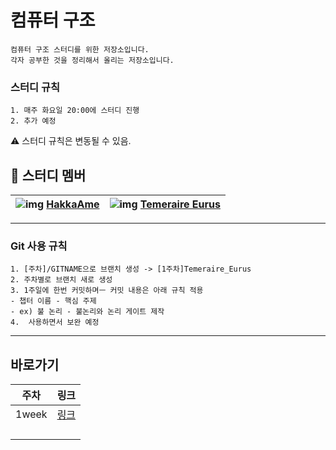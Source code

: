 # 컴퓨터 구조 



```
컴퓨터 구조 스터디를 위한 저장소입니다.
각자 공부한 것을 정리해서 올리는 저장소입니다.
```

### 스터디 규칙

 	1. 매주 화요일 20:00에 스터디 진행
 	2. 추가 예정



⚠️ 스터디 규칙은 변동될 수 있음.

## 📖 스터디 멤버

| ![img](https://avatars.githubusercontent.com/u/76831873?v=4) [**HakkaAme**](github.com/Mint-Candy95) | ![img](https://avatars.githubusercontent.com/u/86486069?v=4) [**Temeraire Eurus**](https://github.com/TemeraireEurus) |
| ------------------------------------------------------------ | ------------------------------------------------------------ |

------

### Git 사용 규칙

	1. [주차]/GITNAME으로 브랜치 생성 -> [1주차]Temeraire_Eurus
	2. 주차별로 브랜치 새로 생성
	3. 1주일에 한번 커밋하며ㅡ 커밋 내용은 아래 규칙 적용
    - 챕터 이름 - 핵심 주제
    - ex) 불 논리 - 불논리와 논리 게이트 제작
	4.  사용하면서 보완 예정



------

## 바로가기

| 주차  | 링크                                                         |
| ----- | ------------------------------------------------------------ |
| 1week | [링크](https://github.com/Mint-Candy95/Computer-Struct/tree/main/Chap1) |
|       |                                                              |
|       |                                                              |
|       |                                                              |
|       |                                                              |


